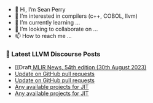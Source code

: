 - 👋 Hi, I’m Sean Perry
- 👀 I’m interested in compilers (c++, COBOL, llvm)
- 🌱 I’m currently learning ...
- 💞️ I’m looking to collaborate on ...
- 📫 How to reach me ...

<!---
s66perry/s66perry is a ✨ special ✨ repository because its `README.md` (this file) appears on your GitHub profile.
You can click the Preview link to take a look at your changes.
--->
### 📕 Latest LLVM Discourse Posts

<!-- DISCOURSE-LLVM:START -->
- [[Draft[ MLIR News, 54th edition &lpar;30th August 2023&rpar;](https://discourse.llvm.org/t/draft-mlir-news-54th-edition-30th-august-2023/73049#post_1)
- [Update on GitHub pull requests](https://discourse.llvm.org/t/update-on-github-pull-requests/71540?page=3#post_51)
- [Update on GitHub pull requests](https://discourse.llvm.org/t/update-on-github-pull-requests/71540?page=3#post_50)
- [Any available projects for JIT](https://discourse.llvm.org/t/any-available-projects-for-jit/72961#post_4)
- [Any available projects for JIT](https://discourse.llvm.org/t/any-available-projects-for-jit/72961#post_3)
<!-- DISCOURSE-LLVM:END -->
